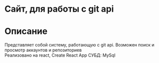 # Сайт, для работы с git api
# Описание
Представляет собой систему, работающую с git api. Возможен поиск и просмотр аккаунтов и репозиториев
<br >
Реализовано на react, Create React App
СУБД: MySql
